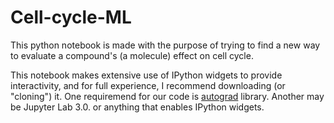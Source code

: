 # Cell-cycle-ML

This python notebook is made with the purpose of trying to find a new way to evaluate a compound's (a molecule) effect on cell cycle.

This notebook makes extensive use of IPython widgets to provide interactivity, and for full experience, I recommend downloading (or "cloning") it. 
One requiremend for our code is [autograd](https://github.com/HIPS/autograd) library. Another may be Jupyter Lab 3.0. or anything that enables IPython widgets.

